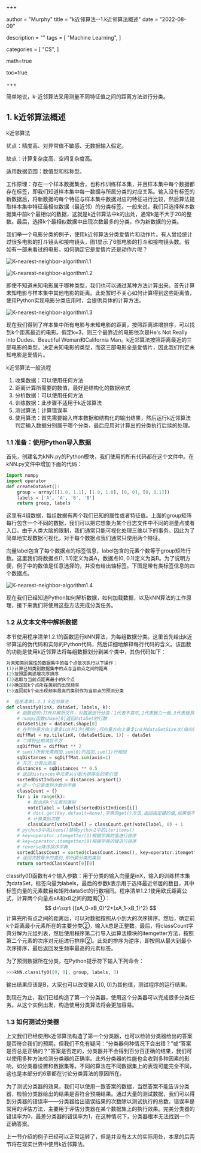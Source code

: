 +++

author = "Murphy"
title = "k近邻算法--1.k近邻算法概述"
date = "2022-08-09"

description = ""
tags = [
    "Machine Learning",
]

categories = [
    "CS",
   ]

math=true

toc=true

+++

简单地说，k-近邻算法采用测量不同特征值之间的距离方法进行分类。

<!--more-->

## 1.  k近邻算法概述

k近邻算法

优点：精度高、对异常值不敏感、无数据输入假定。

缺点：计算复杂度高、空间复杂度高。

适用数据范围：数值型和标称型。

工作原理：存在一个样本数据集合，也称作训练样本集，并且样本集中每个数据都存在标签，即我们知道样本集中每一数据与所属分类的对应关系。输入没有标签的新数据后，将新数据的每个特征与样本集中数据对应的特征进行比较，然后算法提取样本集中特征最相似数据（最近邻）的分类标签。一般来说，我们只选择样本数据集中前k个最相似的数据，这就是k近邻算法中k的出处，通常k是不大于20的整数。最后，选择k个最相似数据中出现次数最多的分类，作为新数据的分类。



我们举一个电影分类的例子，使用k近邻算法分类爱情片和动作片。有人曾经统计过很多电影的打斗镜头和接吻镜头，图1显示了6部电影的打斗和接吻镜头数。假如有一部未看过的电影，如何确定它是爱情片还是动作片呢？

![K-nearest-neighbor-algorithm1.1](https://MurphyHanxu.github.io/blogs-images/images/K-nearest-neighbor-algorithm1.1.png)

![K-nearest-neighbor-algorithm1.2](https://MurphyHanxu.github.io/blogs-images/images/K-nearest-neighbor-algorithm1.2.png)

即使不知道未知电影属于哪种类型，我们也可以通过某种方法计算出来。首先计算未知电影与样本集中其他电影的距离。此处暂时不关心如何计算得到这些距离值，使用Python实现电影分类应用时，会提供具体的计算方法。

![K-nearest-neighbor-algorithm1.3](https://MurphyHanxu.github.io/blogs-images/images/K-nearest-neighbor-algorithm1.3.png)

现在我们得到了样本集中所有电影与未知电影的距离，按照距离递增排序，可以找到k个距离最近的电影。假定k=3，则三个最靠近的电影依次是He's Not Really into Dudes、Beautiful Woman和California Man。k近邻算法按照距离最近的三部电影的类型，决定未知电影的类型，而这三部电影全是爱情片，因此我们判定未知电影是爱情片。



k近邻算法一般流程

1. 收集数据：可以使用任何方法
2. 距离计算所需要的数值，最好是结构化的数据格式
3. 分析数据：可以使用任何方法
4. 训练数据：此步骤不适用于k近邻算法
5. 测试算法：计算错误率
6. 使用算法：首先需要输入样本数据和结构化的输出结果，然后运行k近邻算法判定输入数据分别属于哪个分类，最后应用对计算出的分类执行后续的处理。



### 1.1  准备：使用Python导入数据

首先，创建名为kNN.py的Python模块，我们使用的所有代码都在这个文件中。在kNN.py文件中增加下面的代码：

```python
import numpy
import operator
def createDataSet():
    group = array([[1.0, 1.1], [1.0, 1.0], [0, 0], [0, 0.1]])
    labels = ['A', 'A', 'B', 'B']
    return group, labels
```

这里有4组数据，每组数据有两个我们已知的属性或者特征值。上面的group矩阵每行包含一个不同的数据，我们可以把它想象为某个日志文件中不同的测量点或者入口。由于人类大脑的限制，我们通常只能可视化处理三维以下的事务。因此为了简单地实现数据可视化，对于每个数据点我们通常只使用两个特征。

向量label包含了每个数据点的标签信息，label包含的元素个数等于group矩阵行数。这里我们将数据点(1, 1.1)定义为类A，数据点(0, 0.1)定义为类B。为了说明方便，例子中的数值是任意选择的，并没有给出轴标签。下图是带有类标签信息的四个数据点。

![K-nearest-neighbor-algorithm1.4](https://MurphyHanxu.github.io/blogs-images/images/K-nearest-neighbor-algorithm1.4.png)

现在我们已经知道Python如何解析数据，如何加载数据，以及kNN算法的工作原理，接下来我们将使用这些方法完成分类任务。



### 1.2  从文本文件中解析数据

本节使用程序清单1.2.1的函数运行kNN算法，为每组数据分类。这里首先给出k近邻算法的伪代码和实际的Python代码，然后详细地解释每行代码的含义。该函数的功能是使用k近邻算法将每组数据划分到某个类中，其伪代码如下：

```python
对未知类别属性的数据集中的每个点依次执行以下操作：
(1)计算已知类别数据集中的点与当前点之间的距离
(2)按照距离递增次序排序
(3)选取与当前点距离最小的k个点
(4)确定前k个点所在类别的出现频率
(5)返回前k个点出现频率最高的类别作为当前点的预测分类
```

```python
#  程序清单1.2.1 k近邻算法
def classify0(inX, dataSet, labels, k):
    # 函数说明:打开并解析文件，对数据进行分类：1代表不喜欢,2代表魅力一般,3代表极具魅力
    # numpy函数shape[0]返回dataSet的行数
    dataSetSize = dataSet.shape[0]
    # 在列向量方向上重复inX共1次(横向),行向量方向上重复inX共dataSetSize次(纵向)
    diffMat = np.tile(inX, (dataSetSize, 1)) - dataSet
    # 二维特征相减后平方
    sqDiffMat = diffMat ** 2
    # sum()所有元素相加,sum(0)列相加,sum(1)行相加
    sqDistances = sqDiffMat.sum(axis=1)
    # 开方,计算出距离
    distances = sqDistances ** 0.5
    # 返回distances中元素从小到大排序后的索引值
    sortedDistIndices = distances.argsort()
    # 定一个记录类别次数的字典
    classCount = {}
    for i in range(k):
        # 取出前k个元素的类别
        voteIlabel = labels[sortedDistIndices[i]]
        # dict.get(key,default=None),字典的get()方法,返回指定键的值,如果值不在字典中返回默认值。
        # 计算类别次数
        classCount[voteIlabel] = classCount.get(voteIlabel, 0) + 1
    # python3中用items()替换python2中的iteritems()
    # key=operator.itemgetter(1)根据字典的值进行排序
    # key=operator.itemgetter(0)根据字典的键进行排序
    # reverse降序排序字典
    sortedClassCount = sorted(classCount.items(), key=operator.itemgetter(1), reverse=True)
    # 返回次数最多的类别,即所要分类的类别
    return sortedClassCount[0][0]
```

classify0()函数有4个输入参数：用于分类的输入向量是inX，输入的训练样本集为dataSet，标签向量为labels，最后的参数k表示用于选择最近邻居的数目，其中标签向量的元素数目和矩阵dataSet的行数相同。程序清单1.2.1使用欧氏距离公式，计算两个向量点xA和xB之间的距离①：
$$
d=\sqrt {(xA_0-xB_0)^2+(xA_1-xB_1)^2}
$$
计算完所有点之间的距离后，可以对数据按照从小到大的次序排序。然后，确定前k个距离最小元素所在的主要分类②，输入k总是正整数。最后，将classCount字典分解为元组列表，然后使用程序第二行导入运算法模块的itemgetter方法，按照第二个元素的次序对元组进行排序②。此处的排序为逆序，即按照从最大到最小次序排序，最后返回发生频率最高的元素标签。

为了预测数据所在分类，在Python提示符下输入下列命令：

```python
>>>kNN.classify0([0, 0], group, labels, 3)
```

输出结果应该是B，大家也可以改变输入[0, 0]为其他值，测试程序的运行结果。

到现在为止，我们已经构造了第一个分类器，使用这个分类器可以完成很多分类任务。从这个实例出发，构造使用分类算法将会更加容易。



### 1.3  如何测试分类器

上文我们已经使用k近邻算法构造了第一个分类器，也可以检验分类器给出的答案是否符合我们的预期。但我们不免有疑问：“分类器何种情况下会出错？”或“答案是否总是正确的？”答案是否定的，分类器并不会得到百分百正确的结果，我们可以使用多种方法检测分类器的正确率。此外分类器的性能也会收到多种因素的影响，如分类器设置和数据集等。不同的算法在不同数据集上的表现可能完全不同，这也是本部分的6章都在讨论分类算法的原因所在。

为了测试分类器的效果，我们可以使用一致答案的数据，当然答案不能告诉分类器，检验分类器给出的结果是否符合预期结果。通过大量的测试数据，我们可以得到分类器的错误率——分类器给出错误结果的次数除以测试执行的总数。错误率是常用的评估方法，主要用于评估分类器在某个数据集上的执行效果。完美分类器的错误率为0，最差分类器的错误率为1，在这种情况下，分类器根本无法找到一个正确答案。

上一节介绍的例子已经可以正常运转了，但是并没有太大的实际用处，本章的后两节将在现实世界中使用k近邻算法。
